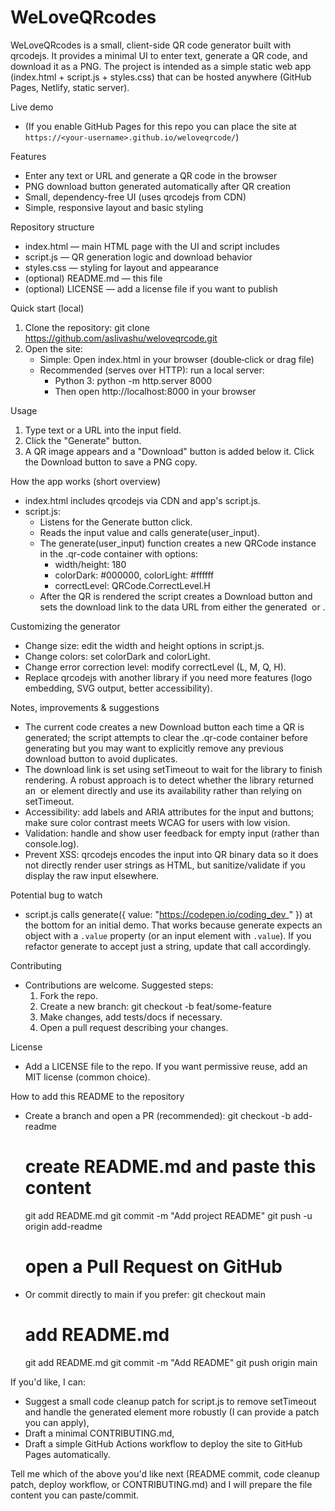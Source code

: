 # WeLoveQRcodes

WeLoveQRcodes is a small, client-side QR code generator built with qrcodejs. It provides a minimal UI to enter text, generate a QR code, and download it as a PNG. The project is intended as a simple static web app (index.html + script.js + styles.css) that can be hosted anywhere (GitHub Pages, Netlify, static server).

Live demo
- (If you enable GitHub Pages for this repo you can place the site at `https://<your-username>.github.io/weloveqrcode/`)

Features
- Enter any text or URL and generate a QR code in the browser
- PNG download button generated automatically after QR creation
- Small, dependency-free UI (uses qrcodejs from CDN)
- Simple, responsive layout and basic styling

Repository structure
- index.html — main HTML page with the UI and script includes
- script.js — QR generation logic and download behavior
- styles.css — styling for layout and appearance
- (optional) README.md — this file
- (optional) LICENSE — add a license file if you want to publish

Quick start (local)
1. Clone the repository:
   git clone https://github.com/aslivashu/weloveqrcode.git
2. Open the site:
   - Simple: Open index.html in your browser (double‑click or drag file)
   - Recommended (serves over HTTP): run a local server:
     - Python 3: python -m http.server 8000
     - Then open http://localhost:8000 in your browser

Usage
1. Type text or a URL into the input field.
2. Click the "Generate" button.
3. A QR image appears and a "Download" button is added below it. Click the Download button to save a PNG copy.

How the app works (short overview)
- index.html includes qrcodejs via CDN and app's script.js.
- script.js:
  - Listens for the Generate button click.
  - Reads the input value and calls generate(user_input).
  - The generate(user_input) function creates a new QRCode instance in the .qr-code container with options:
    - width/height: 180
    - colorDark: #000000, colorLight: #ffffff
    - correctLevel: QRCode.CorrectLevel.H
  - After the QR is rendered the script creates a Download button and sets the download link to the data URL from either the generated <img> or <canvas>.

Customizing the generator
- Change size: edit the width and height options in script.js.
- Change colors: set colorDark and colorLight.
- Change error correction level: modify correctLevel (L, M, Q, H).
- Replace qrcodejs with another library if you need more features (logo embedding, SVG output, better accessibility).

Notes, improvements & suggestions
- The current code creates a new Download button each time a QR is generated; the script attempts to clear the .qr-code container before generating but you may want to explicitly remove any previous download button to avoid duplicates.
- The download link is set using setTimeout to wait for the library to finish rendering. A robust approach is to detect whether the library returned an <img> or <canvas> element directly and use its availability rather than relying on setTimeout.
- Accessibility: add labels and ARIA attributes for the input and buttons; make sure color contrast meets WCAG for users with low vision.
- Validation: handle and show user feedback for empty input (rather than console.log).
- Prevent XSS: qrcodejs encodes the input into QR binary data so it does not directly render user strings as HTML, but sanitize/validate if you display the raw input elsewhere.

Potential bug to watch
- script.js calls generate({ value: "https://codepen.io/coding_dev_" }) at the bottom for an initial demo. That works because generate expects an object with a `.value` property (or an input element with `.value`). If you refactor generate to accept just a string, update that call accordingly.

Contributing
- Contributions are welcome. Suggested steps:
  1. Fork the repo.
  2. Create a new branch: git checkout -b feat/some-feature
  3. Make changes, add tests/docs if necessary.
  4. Open a pull request describing your changes.

License
- Add a LICENSE file to the repo. If you want permissive reuse, add an MIT license (common choice).

How to add this README to the repository
- Create a branch and open a PR (recommended):
  git checkout -b add-readme
  # create README.md and paste this content
  git add README.md
  git commit -m "Add project README"
  git push -u origin add-readme
  # open a Pull Request on GitHub
- Or commit directly to main if you prefer:
  git checkout main
  # add README.md
  git add README.md
  git commit -m "Add README"
  git push origin main

If you'd like, I can:
- Suggest a small code cleanup patch for script.js to remove setTimeout and handle the generated element more robustly (I can provide a patch you can apply),
- Draft a minimal CONTRIBUTING.md,
- Draft a simple GitHub Actions workflow to deploy the site to GitHub Pages automatically.

Tell me which of the above you'd like next (README commit, code cleanup patch, deploy workflow, or CONTRIBUTING.md) and I will prepare the file content you can paste/commit.  
